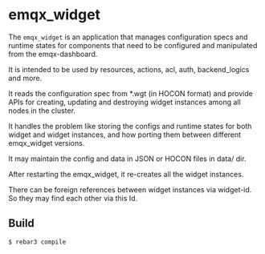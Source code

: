 emqx_widget
=====

The `emqx_widget` is an application that manages configuration specs and runtime states
for components that need to be configured and manipulated from the emqx-dashboard.

It is intended to be used by resources, actions, acl, auth, backend_logics and more.

It reads the configuration spec from *.wgt (in HOCON format) and provide APIs for
creating, updating and destroying widget instances among all nodes in the cluster.

It handles the problem like storing the configs and runtime states for both widget
and widget instances, and how porting them between different emqx_widget versions.

It may maintain the config and data in JSON or HOCON files in data/ dir.

After restarting the emqx_widget, it re-creates all the widget instances.

There can be foreign references between widget instances via widget-id.
So they may find each other via this Id.

Build
-----

    $ rebar3 compile
